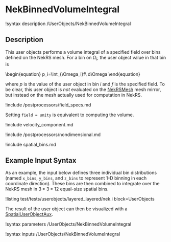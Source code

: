 # NekBinnedVolumeIntegral

!syntax description /UserObjects/NekBinnedVolumeIntegral

## Description

This user objects performs a volume integral of a specified field
over bins defined on the NekRS mesh. For a bin on $\Omega_i$,
the user object value in that bin is

\begin{equation}
p_i=\int_{\Omega_i}f\ d\Omega
\end{equation}

where $p$ is the value of the user object in bin $i$ and
$f$ is the specified field.
To be clear, this user object is *not* evaluated on the
[NekRSMesh](NekRSMesh.md) mesh mirror, but instead on the mesh actually
used for computation in NekRS.

!include /postprocessors/field_specs.md

Setting `field = unity` is equivalent to computing the volume.

!include velocity_component.md

!include /postprocessors/nondimensional.md

!include spatial_bins.md

## Example Input Syntax

As an example, the input below defines three individual bin distributions
(named `x_bins`, `y_bins`, and `z_bins` to represent 1-D binning in each
coordinate direction). These bins are then combined to integrate
over the NekRS mesh in $3*3*12$ equal-size spatial bins.

!listing test/tests/userobjects/layered_layered/nek.i
  block=UserObjects

The result of the user object can then be visualized with a
[SpatialUserObjectAux](SpatialUserObjectAux.md).

!syntax parameters /UserObjects/NekBinnedVolumeIntegral

!syntax inputs /UserObjects/NekBinnedVolumeIntegral
